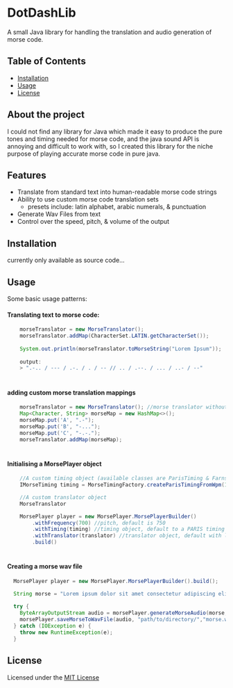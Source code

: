 # DotDashLib
A small Java library for handling the 
translation and audio generation of morse code.

## Table of Contents
- [Installation](#Installation)
- [Usage](#Usage)
- [License](#License)

## About the project
I could not find any library for Java which made it easy to produce the pure tones and timing
needed for morse code, and the java sound API is annoying and difficult to work with, so I created
this library for the niche purpose of playing accurate morse code in pure java.

## Features

- Translate from standard text into human-readable morse code strings
- Ability to use custom morse code translation sets 
  - presets include: latin alphabet, arabic numerals, & punctuation
- Generate Wav Files from text
- Control over the speed, pitch, & volume of the output

## Installation
currently only available as source code...

## Usage
Some basic usage patterns:
#### Translating text to morse code:
```java
    morseTranslator = new MorseTranslator();
    morseTranslator.addMap(CharacterSet.LATIN.getCharacterSet());
    
    System.out.println(morseTranslator.toMorseString("Lorem Ipsum"));
    
    output:
    > ".-.. / --- / .-. / . / -- // .. / .--. / ... / ..- / --"
```
#
#### adding custom morse translation mappings
```java
    morseTranslator = new MorseTranslator(); //morse translator without any maps
    Map<Character, String> morseMap = new HashMap<>();
    morseMap.put('A', ".-");
    morseMap.put('B', "-...");
    morseMap.put('C', "-.-.");
    morseTranslator.addMap(morseMap);
```

#
#### Initialising a MorsePlayer object
```java
    //A custom timing object (available classes are ParisTiming & Farnsworth Timing  
    IMorseTiming timing = MorseTimingFactory.createParisTimingFromWpm(15);

    //A custom translator object
    MorseTranslator

    MorsePlayer player = new MorsePlayer.MorsePlayerBuilder()
        .withFrequency(700) //pitch, default is 750
        .withTiming(timing) //timing object, default to a PARIS timing of 20 wpm
        .withTranslator(translator) //translator object, default with latin alphabet, arabic numerals, & punctuation
        .build()

```
#
#### Creating a morse wav file
```java
  MorsePlayer player = new MorsePlayer.MorsePlayerBuilder().build();

  String morse = "Lorem ipsum dolor sit amet consectetur adipiscing elit sed"
        
  try {
    ByteArrayOutputStream audio = morsePlayer.generateMorseAudio(morse,100); //generate an output stream of morse at 100% volume
    morsePlayer.saveMorseToWavFile(audio, "path/to/directory/","morse.wav"); //save an audio file "morse.wav" at the specified location
  } catch (IOException e) {
    throw new RuntimeException(e);
  }
```

## License
Licensed under the [MIT License](LICENSE)